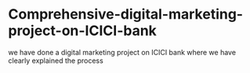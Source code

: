 # Comprehensive-digital-marketing-project-on-ICICI-bank
we have done a digital marketing project on ICICI bank where we have clearly explained the process
